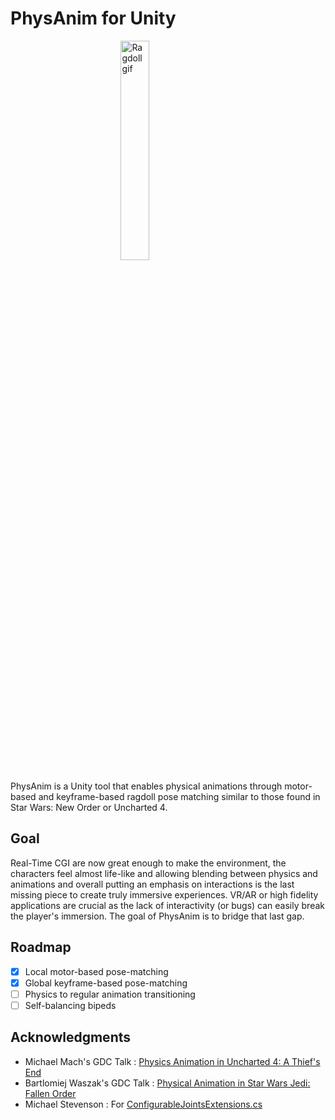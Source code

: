 # PhysAnim for Unity

<img 
    style="display: block; 
           margin-left: auto;
           margin-right: auto;
           width: 30%;"
    src="Media/ragdoll_gif.gif" 
    alt="Ragdoll gif">
</img>

PhysAnim is a Unity tool that enables physical animations through motor-based and keyframe-based ragdoll pose matching similar to those found in Star Wars: New Order or Uncharted 4.

## Goal

Real-Time CGI are now great enough to make the environment, the characters feel almost life-like and allowing blending between physics and animations and overall putting an emphasis on interactions is the last missing piece to create truly immersive experiences. VR/AR or high fidelity applications are crucial as the lack of interactivity (or bugs) can easily break the player's immersion.
The goal of PhysAnim is to bridge that last gap.

## Roadmap

- [X] Local motor-based pose-matching
- [X] Global keyframe-based pose-matching
- [ ] Physics to regular animation transitioning
- [ ] Self-balancing bipeds

## Acknowledgments

- Michael Mach's GDC Talk : [Physics Animation in Uncharted 4: A Thief's End](https://www.youtube.com/watch?v=7S-_vuoKgR4)
- Bartlomiej Waszak's GDC Talk : [Physical Animation in Star Wars Jedi: Fallen Order](https://www.youtube.com/watch?v=TmAU8aPekEo)
- Michael Stevenson : For [ConfigurableJointsExtensions.cs](https://gist.github.com/mstevenson/7b85893e8caf5ca034e6)

